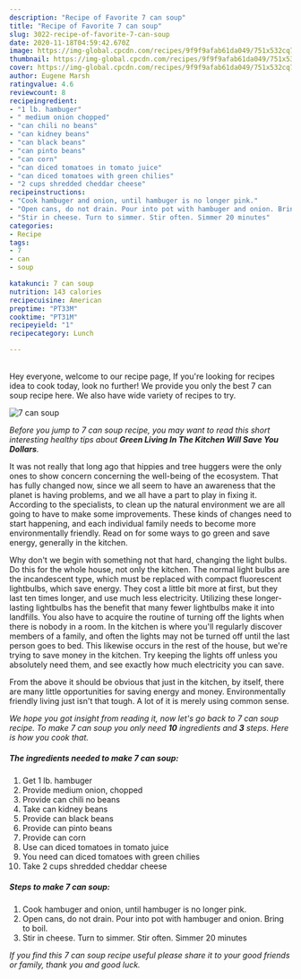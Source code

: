 ```yaml
---
description: "Recipe of Favorite 7 can soup"
title: "Recipe of Favorite 7 can soup"
slug: 3022-recipe-of-favorite-7-can-soup
date: 2020-11-18T04:59:42.670Z
image: https://img-global.cpcdn.com/recipes/9f9f9afab61da049/751x532cq70/7-can-soup-recipe-main-photo.jpg
thumbnail: https://img-global.cpcdn.com/recipes/9f9f9afab61da049/751x532cq70/7-can-soup-recipe-main-photo.jpg
cover: https://img-global.cpcdn.com/recipes/9f9f9afab61da049/751x532cq70/7-can-soup-recipe-main-photo.jpg
author: Eugene Marsh
ratingvalue: 4.6
reviewcount: 8
recipeingredient:
- "1 lb. hambuger"
- " medium onion chopped"
- "can chili no beans"
- "can kidney beans"
- "can black beans"
- "can pinto beans"
- "can corn"
- "can diced tomatoes in tomato juice"
- "can diced tomatoes with green chilies"
- "2 cups shredded cheddar cheese"
recipeinstructions:
- "Cook hambuger and onion, until hambuger is no longer pink."
- "Open cans, do not drain. Pour into pot with hambuger and onion. Bring to boil."
- "Stir in cheese. Turn to simmer. Stir often. Simmer 20 minutes"
categories:
- Recipe
tags:
- 7
- can
- soup

katakunci: 7 can soup 
nutrition: 143 calories
recipecuisine: American
preptime: "PT33M"
cooktime: "PT31M"
recipeyield: "1"
recipecategory: Lunch

---
```

<br>
Hey everyone, welcome to our recipe page, If you're looking for recipes idea to cook today, look no further! We provide you only the best 7 can soup recipe here. We also have wide variety of recipes to try.
<br>


![7 can soup](https://img-global.cpcdn.com/recipes/9f9f9afab61da049/751x532cq70/7-can-soup-recipe-main-photo.jpg)

<i>Before you jump to 7 can soup recipe, you may want to read this short interesting healthy tips about 
<strong>Green Living In The Kitchen Will Save You Dollars</strong>.</i>
</br>

It was not really that long ago that hippies and tree huggers were the only ones to show concern concerning the well-being of the ecosystem. That has fully changed now, since we all seem to have an awareness that the planet is having problems, and we all have a part to play in fixing it. According to the specialists, to clean up the natural environment we are all going to have to make some improvements. These kinds of changes need to start happening, and each individual family needs to become more environmentally friendly. Read on for some ways to go green and save energy, generally in the kitchen.

Why don't we begin with something not that hard, changing the light bulbs. Do this for the whole house, not only the kitchen. The normal light bulbs are the incandescent type, which must be replaced with compact fluorescent lightbulbs, which save energy. They cost a little bit more at first, but they last ten times longer, and use much less electricity. Utilizing these longer-lasting lightbulbs has the benefit that many fewer lightbulbs make it into landfills. You also have to acquire the routine of turning off the lights when there is nobody in a room. In the kitchen is where you'll regularly discover members of a family, and often the lights may not be turned off until the last person goes to bed. This likewise occurs in the rest of the house, but we're trying to save money in the kitchen. Try keeping the lights off unless you absolutely need them, and see exactly how much electricity you can save.

From the above it should be obvious that just in the kitchen, by itself, there are many little opportunities for saving energy and money. Environmentally friendly living just isn't that tough. A lot of it is merely using common sense.


<i>We hope you got insight from reading it, now let's go back to 7 can soup recipe. To make 7 can soup you only need <strong>10</strong> ingredients and <strong>3</strong> steps. Here is how you cook that.
</i>

##### The ingredients needed to make 7 can soup:

1. Get 1 lb. hambuger
1. Provide  medium onion, chopped
1. Provide can chili no beans
1. Take can kidney beans
1. Provide can black beans
1. Provide can pinto beans
1. Provide can corn
1. Use can diced tomatoes in tomato juice
1. You need can diced tomatoes with green chilies
1. Take 2 cups shredded cheddar cheese


##### Steps to make 7 can soup:

1. Cook hambuger and onion, until hambuger is no longer pink.
1. Open cans, do not drain. Pour into pot with hambuger and onion. Bring to boil.
1. Stir in cheese. Turn to simmer. Stir often. Simmer 20 minutes


<i>If you find this 7 can soup recipe useful please share it to your good friends or family, thank you and good luck.</i>
